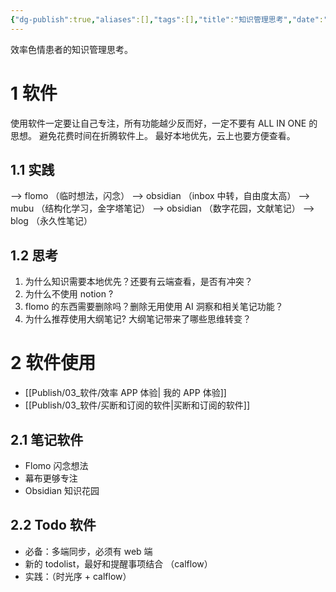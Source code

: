 ```yaml
---
{"dg-publish":true,"aliases":[],"tags":[],"title":"知识管理思考","date":"2025-06-01T07:44:38+08:00","date_modify":"2025-07-13T12:17:55+08:00","permalink":"/Publish/04_阅读/知识管理思考/","dgPassFrontmatter":true,"created":"2025-06-01T07:44:38+08:00","updated":"2025-07-13T12:17:55+08:00"}
---
```


效率色情患者的知识管理思考。

# 1 软件

使用软件一定要让自己专注，所有功能越少反而好，一定不要有 ALL IN ONE 的思想。
避免花费时间在折腾软件上。
最好本地优先，云上也要方便查看。

## 1.1 实践

--> flomo （临时想法，闪念）
--> obsidian （inbox 中转，自由度太高）
--> mubu （结构化学习，金字塔笔记）
--> obsidian （数字花园，文献笔记）
--> blog （永久性笔记）

## 1.2 思考

1. 为什么知识需要本地优先？还要有云端查看，是否有冲突？
2. 为什么不使用 notion ?
3. flomo 的东西需要删除吗？删除无用使用 AI 洞察和相关笔记功能？
4. 为什么推荐使用大纲笔记? 大纲笔记带来了哪些思维转变？

# 2 软件使用

- [[Publish/03_软件/效率 APP 体验\| 我的 APP 体验]]
- [[Publish/03_软件/买断和订阅的软件\|买断和订阅的软件]]

## 2.1 笔记软件

- Flomo 闪念想法
- 幕布更够专注
- Obsidian 知识花园

## 2.2 Todo 软件

- 必备：多端同步，必须有 web 端
- 新的 todolist，最好和提醒事项结合 （calflow）
- 实践：（时光序 + calflow）
